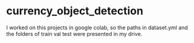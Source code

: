 # currency_object_detection

I worked on this projects in google colab, so the paths in dataset.yml and the folders of train val test were presented in my drive.
